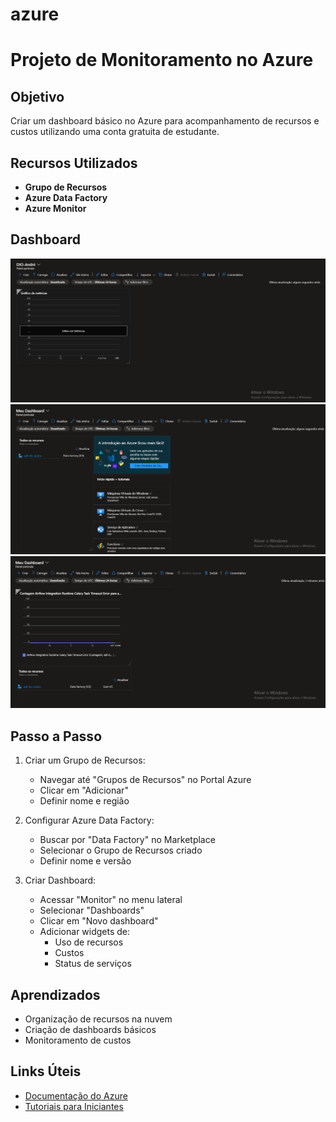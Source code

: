 # azure
# Projeto de Monitoramento no Azure

## Objetivo
Criar um dashboard básico no Azure para acompanhamento de recursos e custos utilizando uma conta gratuita de estudante.

## Recursos Utilizados
- **Grupo de Recursos**
- **Azure Data Factory**
- **Azure Monitor**

## Dashboard
![Dashboard de Monitoramento](./image.png)
![Dashboard de Monitoramento](./image_1.png)
![Dashboard de Monitoramento](./image_2.png)


## Passo a Passo
1. Criar um Grupo de Recursos:
   - Navegar até "Grupos de Recursos" no Portal Azure
   - Clicar em "Adicionar"
   - Definir nome e região

2. Configurar Azure Data Factory:
   - Buscar por "Data Factory" no Marketplace
   - Selecionar o Grupo de Recursos criado
   - Definir nome e versão

3. Criar Dashboard:
   - Acessar "Monitor" no menu lateral
   - Selecionar "Dashboards"
   - Clicar em "Novo dashboard"
   - Adicionar widgets de:
     - Uso de recursos
     - Custos
     - Status de serviços

## Aprendizados
- Organização de recursos na nuvem
- Criação de dashboards básicos
- Monitoramento de custos

## Links Úteis
- [Documentação do Azure](https://docs.microsoft.com/pt-br/azure/)
- [Tutoriais para Iniciantes](https://learn.microsoft.com/pt-br/azure/azure-portal/)
